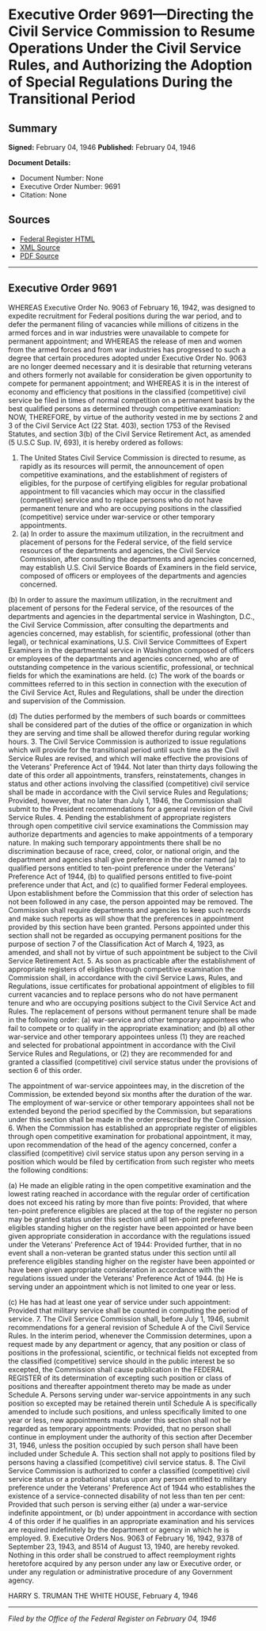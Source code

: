 # Executive Order 9691—Directing the Civil Service Commission to Resume Operations Under the Civil Service Rules, and Authorizing the Adoption of Special Regulations During the Transitional Period

## Summary

**Signed:** February 04, 1946
**Published:** February 04, 1946

**Document Details:**
- Document Number: None
- Executive Order Number: 9691
- Citation: None

## Sources
- [Federal Register HTML](https://www.presidency.ucsb.edu/documents/executive-order-9691-directing-the-civil-service-commission-resume-operations-under-the)
- [XML Source](None)
- [PDF Source](None)

---

## Executive Order 9691

WHEREAS Executive Order No. 9063 of February 16, 1942, was designed to expedite recruitment for Federal positions during the war period, and to defer the permanent filing of vacancies while millions of citizens in the armed forces and in war industries were unavailable to compete for permanent appointment; and
WHEREAS the release of men and women from the armed forces and from war industries has progressed to such a degree that certain procedures adopted under Executive Order No. 9063 are no longer deemed necessary and it is desirable that returning veterans and others formerly not available for consideration be given opportunity to compete for permanent appointment; and
WHEREAS it is in the interest of economy and efficiency that positions in the classified (competitive) civil service be filed in times of normal competition on a permanent basis by the best qualified persons as determined through competitive examination:
NOW, THEREFORE, by virtue of the authority vested in me by sections 2 and 3 of the Civil Service Act (22 Stat. 403), section 1753 of the Revised Statutes, and section 3(b) of the Civil Service Retirement Act, as amended (5 U.S.C Sup. IV, 693), it is hereby ordered as follows:
1. The United States Civil Service Commission is directed to resume, as rapidly as its resources will permit, the announcement of open competitive examinations, and the establishment of registers of eligibles, for the purpose of certifying eligibles for regular probational appointment to fill vacancies which may occur in the classified (competitive) service and to replace persons who do not have permanent tenure and who are occupying positions in the classified (competitive) service under war-service or other temporary appointments.
2. (a) In order to assure the maximum utilization, in the recruitment and placement of persons for the Federal service, of the field service resources of the departments and agencies, the Civil Service Commission, after consulting the departments and agencies concerned, may establish U.S. Civil Service Boards of Examiners in the field service, composed of officers or employees of the departments and agencies concerned.

(b) In order to assure the maximum utilization, in the recruitment and placement of persons for the Federal service, of the resources of the departments and agencies in the departmental service in Washington, D.C., the Civil Service Commission, after consulting the departments and agencies concerned, may establish, for scientific, professional (other than legal), or technical examinations, U.S. Civil Service Committees of Expert Examiners in the departmental service in Washington composed of officers or employees of the departments and agencies concerned, who are of outstanding competence in the various scientific, professional, or technical fields for which the examinations are held.
(c) The work of the boards or committees referred to in this section in connection with the execution of the Civil Service Act, Rules and Regulations, shall be under the direction and supervision of the Commission.

(d) The duties performed by the members of such boards or committees shall be considered part of the duties of the office or organization in which they are serving and time shall be allowed therefor during regular working hours.
3. The Civil Service Commission is authorized to issue regulations which will provide for the transitional period until such time as the Civil Service Rules are revised, and which will make effective the provisions of the Veterans' Preference Act of 1944. Not later than thirty days following the date of this order all appointments, transfers, reinstatements, changes in status and other actions involving the classified (competitive) civil service shall be made in accordance with the Civil service Rules and Regulations; Provided, however, that no later than July 1, 1946, the Commission shall submit to the President recommendations for a general revision of the Civil Service Rules.
4. Pending the establishment of appropriate registers through open competitive civil service examinations the Commission may authorize departments and agencies to make appointments of a temporary nature. In making such temporary appointments there shall be no discrimination because of race, creed, color, or national origin, and the department and agencies shall give preference in the order named (a) to qualified persons entitled to ten-point preference under the Veterans' Preference Act of 1944, (b) to qualified persons entitled to five-point preference under that Act, and (c) to qualified former Federal employees. Upon establishment before the Commission that this order of selection has not been followed in any case, the person appointed may be removed. The Commission shall require departments and agencies to keep such records and make such reports as will show that the preferences in appointment provided by this section have been granted. Persons appointed under this section shall not be regarded as occupying permanent positions for the purpose of section 7 of the Classification Act of March 4, 1923, as amended, and shall not by virtue of such appointment be subject to the Civil Service Retirement Act.
5. As soon as practicable after the establishment of appropriate registers of eligibles through competitive examination the Commission shall, in accordance with the civil Service Laws, Rules, and Regulations, issue certificates for probational appointment of eligibles to fill current vacancies and to replace persons who do not have permanent tenure and who are occupying positions subject to the Civil Service Act and Rules. The replacement of persons without permanent tenure shall be made in the following order: (a) war-service and other temporary appointees who fail to compete or to qualify in the appropriate examination; and (b) all other war-service and other temporary appointees unless (1) they are reached and selected for probational appointment in accordance with the Civil Service Rules and Regulations, or (2) they are recommended for and granted a classified (competitive) civil service status under the provisions of section 6 of this order.

The appointment of war-service appointees may, in the discretion of the Commission, be extended beyond six months after the duration of the war. The employment of war-service or other temporary appointees shall not be extended beyond the period specified by the Commission, but separations under this section shall be made in the order prescribed by the Commission.
6. When the Commission has established an appropriate register of eligibles through open competitive examination for probational appointment, it may, upon recommendation of the head of the agency concerned, confer a classified (competitive) civil service status upon any person serving in a position which would be filed by certification from such register who meets the following conditions:

(a) He made an eligible rating in the open competitive examination and the lowest rating reached in accordance with the regular order of certification does not exceed his rating by more than five points: Provided, that where ten-point preference eligibles are placed at the top of the register no person may be granted status under this section until all ten-point preference eligibles standing higher on the register have been appointed or have been given appropriate consideration in accordance with the regulations issued under the Veterans' Preference Act of 1944: Provided further, that in no event shall a non-veteran be granted status under this section until all preference eligibles standing higher on the register have been appointed or have been given appropriate consideration in accordance with the regulations issued under the Veterans' Preference Act of 1944.
(b) He is serving under an appointment which is not limited to one year or less.

(c) He has had at least one year of service under such appointment: Provided that military service shall be counted in computing the period of service.
7. The Civil Service Commission shall, before July 1, 1946, submit recommendations for a general revision of Schedule A of the Civil Service Rules. In the interim period, whenever the Commission determines, upon a request made by any department or agency, that any position or class of positions in the professional, scientific, or technical fields not excepted from the classified (competitive) service should in the public interest be so excepted, the Commission shall cause publication in the FEDERAL REGISTER of its determination of excepting such position or class of positions and thereafter appointment thereto may be made as under Schedule A. Persons serving under war-service appointments in any such position so excepted may be retained therein until Schedule A is specifically amended to include such positions, and unless specifically limited to one year or less, new appointments made under this section shall not be regarded as temporary appointments: Provided, that no person shall continue in employment under the authority of this section after December 31, 1946, unless the position occupied by such person shall have been included under Schedule A. This section shall not apply to positions filed by persons having a classified (competitive) civil service status.
8. The Civil Service Commission is authorized to confer a classified (competitive) civil service status or a probational status upon any person entitled to military preference under the Veterans' Preference Act of 1944 who establishes the existence of a service-connected disability of not less than ten per cent: Provided that such person is serving either (a) under a war-service indefinite appointment, or (b) under appointment in accordance with section 4 of this order if he qualifies in an appropriate examination and his services are required indefinitely by the department or agency in which he is employed.
9. Executive Orders Nos. 9063 of February 16, 1942, 9378 of September 23, 1943, and 8514 of August 13, 1940, are hereby revoked. Nothing in this order shall be construed to affect reemployment rights heretofore acquired by any person under any law or Executive order, or under any regulation or administrative procedure of any Government agency.

HARRY S. TRUMAN
THE WHITE HOUSE,
February 4, 1946

---

*Filed by the Office of the Federal Register on February 04, 1946*
